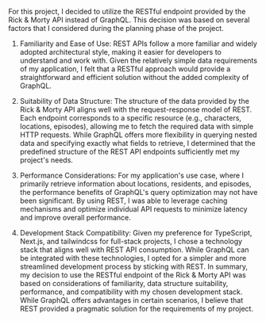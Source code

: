 For this project, I decided to utilize the RESTful endpoint provided by the Rick & Morty API instead of GraphQL.
This decision was based on several factors that I considered during the planning phase of the project.

1. Familiarity and Ease of Use:
REST APIs follow a more familiar and widely adopted architectural style, making it easier for developers to understand and work with.
Given the relatively simple data requirements of my application, I felt that a RESTful approach would provide a straightforward and efficient solution without the added complexity of GraphQL.

2. Suitability of Data Structure:
The structure of the data provided by the Rick & Morty API aligns well with the request-response model of REST. Each endpoint corresponds to a specific resource (e.g., characters, locations, episodes), allowing me to fetch the required data with simple HTTP requests.
While GraphQL offers more flexibility in querying nested data and specifying exactly what fields to retrieve, I determined that the predefined structure of the REST API endpoints sufficiently met my project's needs.

3. Performance Considerations:
For my application's use case, where I primarily retrieve information about locations, residents, and episodes, the performance benefits of GraphQL's query optimization may not have been significant.
By using REST, I was able to leverage caching mechanisms and optimize individual API requests to minimize latency and improve overall performance.

4. Development Stack Compatibility:
Given my preference for TypeScript, Next.js, and tailwindcss for full-stack projects, I chose a technology stack that aligns well with REST API consumption.
While GraphQL can be integrated with these technologies, I opted for a simpler and more streamlined development process by sticking with REST.
In summary, my decision to use the RESTful endpoint of the Rick & Morty API was based on considerations of familiarity, data structure suitability, performance, and compatibility with my chosen development stack. 
While GraphQL offers advantages in certain scenarios, I believe that REST provided a pragmatic solution for the requirements of my project.